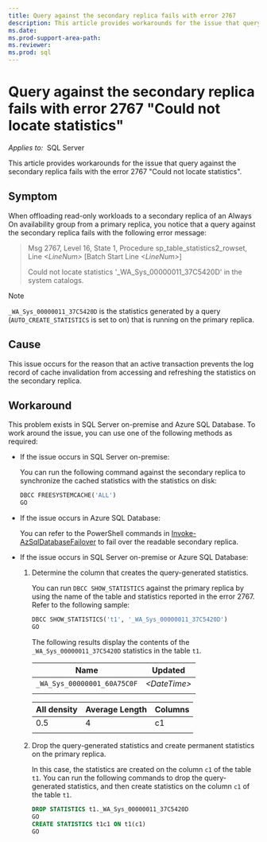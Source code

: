 ```yaml
---
title: Query against the secondary replica fails with error 2767
description: This article provides workarounds for the issue that query against the secondary replica fails with the error 2767 "Could not locate statistics".
ms.date: 
ms.prod-support-area-path: 
ms.reviewer: 
ms.prod: sql 
---
```


# Query against the secondary replica fails with error 2767 "Could not locate statistics"

_Applies to:_&nbsp; SQL Server

This article provides workarounds for the issue that query against the secondary replica fails with the error 2767 "Could not locate statistics".

## Symptom

When offloading read-only workloads to a secondary replica of an Always On availability group from a primary replica, you notice that a query against the secondary replica fails with the following error message:

> Msg 2767, Level 16, State 1, Procedure sp_table_statistics2_rowset, Line *\<LineNum>* [Batch Start Line *\<LineNum>*]
>
> Could not locate statistics '_WA_Sys_00000011_37C5420D' in the system catalogs.

> [!NOTE]
> `_WA_Sys_00000011_37C5420D` is the statistics generated by a query (`AUTO_CREATE_STATISTICS` is set to on) that is running on the primary replica.

## Cause

This issue occurs for the reason that an active transaction prevents the log record of cache invalidation from accessing and refreshing the statistics on the secondary replica.

## Workaround

This problem exists in SQL Server on-premise and Azure SQL Database. To work around the issue, you can use one of the following methods as required:

- If the issue occurs in SQL Server on-premise:

    You can run the following command against the secondary replica to synchronize the cached statistics with the statistics on disk:

    ```sql
    DBCC FREESYSTEMCACHE('ALL')
    GO
    ```

- If the issue occurs in Azure SQL Database:

    You can refer to the PowerShell commands in [Invoke-AzSqlDatabaseFailover](/powershell/module/az.sql/invoke-azsqldatabasefailover) to fail over the readable secondary replica.

- If the issue occurs in SQL Server on-premise or Azure SQL Database:

    1. Determine the column that creates the query-generated statistics.

        You can run `DBCC SHOW_STATISTICS` against the primary replica by using the name of the table and statistics reported in the error 2767. Refer to the following sample:

        ```sql
        DBCC SHOW_STATISTICS('t1', '_WA_Sys_00000011_37C5420D')
        GO
        ```

        The following results display the contents of the `_WA_Sys_00000011_37C5420D` statistics in the table `t1`.

        |Name|Updated|
        |-|-|
        |`_WA_Sys_00000001_60A75C0F`|*\<DateTime>*|
        |||

        |All density|Average Length|Columns|
        |-|-|-|
        |0.5|4|c1|
        |||

    1. Drop the query-generated statistics and create permanent statistics on the primary replica.

        In this case, the statistics are created on the column `c1` of the table `t1`. You can run the following commands to drop the query-generated statistics, and then create statistics on the column `c1` of the table `t1`.

        ```sql
        DROP STATISTICS t1._WA_Sys_00000011_37C5420D
        GO
        CREATE STATISTICS t1c1 ON t1(c1)
        GO
        ```
